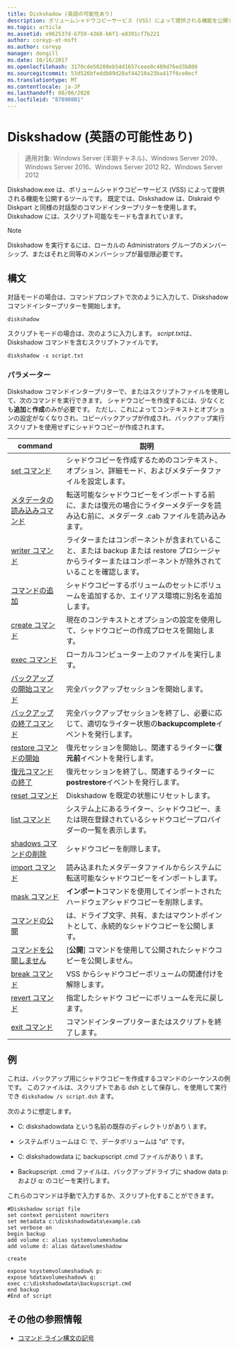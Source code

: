 ```yaml
---
title: Diskshadow (英語の可能性あり)
description: ボリュームシャドウコピーサービス (VSS) によって提供される機能を公開するツールである、Diskshadow コマンドのリファレンス記事です。
ms.topic: article
ms.assetid: e962537d-b759-4368-b6f1-e8391cf7b221
author: coreyp-at-msft
ms.author: coreyp
manager: dongill
ms.date: 10/16/2017
ms.openlocfilehash: 3170cde50208eb54d1657ceee0c409d76ed3b806
ms.sourcegitcommit: 53d526bfeddb89d28af44210a23ba417f6ce0ecf
ms.translationtype: MT
ms.contentlocale: ja-JP
ms.lasthandoff: 08/06/2020
ms.locfileid: "87890801"
---
```

# <a name="diskshadow"></a>Diskshadow (英語の可能性あり)

> 適用対象: Windows Server (半期チャネル)、Windows Server 2019、Windows Server 2016、Windows Server 2012 R2、Windows Server 2012

Diskshadow.exe は、ボリュームシャドウコピーサービス (VSS) によって提供される機能を公開するツールです。 既定では、Diskshadow は、Diskraid や Diskpart と同様の対話型のコマンドインタープリターを使用します。 Diskshadow には、スクリプト可能なモードも含まれています。

> [!NOTE]
> Diskshadow を実行するには、ローカルの Administrators グループのメンバーシップ、またはそれと同等のメンバーシップが最低限必要です。

## <a name="syntax"></a>構文

対話モードの場合は、コマンドプロンプトで次のように入力して、Diskshadow コマンドインタープリターを開始します。

```
diskshadow
```

スクリプトモードの場合は、次のように入力します。 *script.txt*は、Diskshadow コマンドを含むスクリプトファイルです。

```
diskshadow -s script.txt
```

### <a name="parameters"></a>パラメーター

Diskshadow コマンドインタープリターで、またはスクリプトファイルを使用して、次のコマンドを実行できます。 シャドウコピーを作成するには、少なくとも**追加**と**作成**のみが必要です。 ただし、これによってコンテキストとオプションの設定がなくなりされ、コピーバックアップが作成され、バックアップ実行スクリプトを使用せずにシャドウコピーが作成されます。

| command | 説明 |
| --------- | ----------- |
| [set コマンド](set_2.md) | シャドウコピーを作成するためのコンテキスト、オプション、詳細モード、およびメタデータファイルを設定します。 |
| [メタデータの読み込みコマンド](load-metadata.md) | 転送可能なシャドウコピーをインポートする前に、または復元の場合にライターメタデータを読み込む前に、メタデータ .cab ファイルを読み込みます。 |
| [writer コマンド](writer.md) | ライターまたはコンポーネントが含まれていること、または backup または restore プロシージャからライターまたはコンポーネントが除外されていることを確認します。 |
| [コマンドの追加](add.md) | シャドウコピーするボリュームのセットにボリュームを追加するか、エイリアス環境に別名を追加します。 |
| [create コマンド](create.md) | 現在のコンテキストとオプションの設定を使用して、シャドウコピーの作成プロセスを開始します。 |
| [exec コマンド](exec.md) | ローカルコンピューター上のファイルを実行します。 |
| [バックアップの開始コマンド](begin-backup.md) | 完全バックアップセッションを開始します。 |
| [バックアップの終了コマンド](end-backup.md) | 完全バックアップセッションを終了し、必要に応じて、適切なライター状態の**backupcomplete**イベントを発行します。 |
| [restore コマンドの開始](begin-restore.md) | 復元セッションを開始し、関連するライターに**復元前**イベントを発行します。 |
| [復元コマンドの終了](end-restore.md) | 復元セッションを終了し、関連するライターに**postrestore**イベントを発行します。 |
| [reset コマンド](reset.md) | Diskshadow を既定の状態にリセットします。 |
| [list コマンド](list.md) | システム上にあるライター、シャドウコピー、または現在登録されているシャドウコピープロバイダーの一覧を表示します。 |
| [shadows コマンドの削除](delete-shadows.md) | シャドウコピーを削除します。 |
| [import コマンド](import.md) | 読み込まれたメタデータファイルからシステムに転送可能なシャドウコピーをインポートします。 |
| [mask コマンド](mask.md) | **インポート**コマンドを使用してインポートされたハードウェアシャドウコピーを削除します。 |
| [コマンドの公開](expose.md) | は、ドライブ文字、共有、またはマウントポイントとして、永続的なシャドウコピーを公開します。 |
| [コマンドを公開しません](unexpose.md) | [**公開**] コマンドを使用して公開されたシャドウコピーを公開しません。 |
| [break コマンド](break_2.md) | VSS からシャドウコピーボリュームの関連付けを解除します。 |
| [revert コマンド](revert.md) | 指定したシャドウ コピーにボリュームを元に戻します。 |
| [exit コマンド](exit.md) | コマンドインタープリターまたはスクリプトを終了します。 |

## <a name="examples"></a>例

これは、バックアップ用にシャドウコピーを作成するコマンドのシーケンスの例です。 このファイルは、スクリプトである dsh として保存し、を使用して実行でき `diskshadow /s script.dsh` ます。

次のように想定します。

- C: diskshadowdata という名前の既存のディレクトリがあり \\ ます。

- システムボリュームは C: で、データボリュームは "d" です。

- C: diskshadowdata に backupscript .cmd ファイルがあり \\ ます。

- Backupscript. .cmd ファイルは、バックアップドライブに shadow data p: および q: のコピーを実行します。

これらのコマンドは手動で入力するか、スクリプト化することができます。

```
#Diskshadow script file
set context persistent nowriters
set metadata c:\diskshadowdata\example.cab
set verbose on
begin backup
add volume c: alias systemvolumeshadow
add volume d: alias datavolumeshadow

create

expose %systemvolumeshadow% p:
expose %datavolumeshadow% q:
exec c:\diskshadowdata\backupscript.cmd
end backup
#End of script
```

## <a name="additional-references"></a>その他の参照情報

- [コマンド ライン構文の記号](command-line-syntax-key.md)
